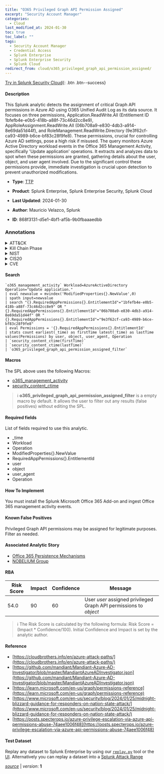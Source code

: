 ```yaml
---
title: "O365 Privileged Graph API Permission Assigned"
excerpt: "Security Account Manager"
categories:
  - Cloud
last_modified_at: 2024-01-30
toc: true
toc_label: ""
tags:
  - Security Account Manager
  - Credential Access
  - Splunk Enterprise
  - Splunk Enterprise Security
  - Splunk Cloud
redirect_from: cloud/o365_privileged_graph_api_permission_assigned/
---
```




[Try in Splunk Security Cloud](https://www.splunk.com/en_us/cyber-security.html){: .btn .btn--success}

#### Description

This Splunk analytic detects the assignment of critical Graph API permissions in Azure AD using O365 Unified Audit Log as its data source. It focuses on three permissions, Application.ReadWrite.All (Entitlement ID 1bfefb4e-e0b5-418b-a88f-73c46d2cc8e9), AppRoleAssignment.ReadWrite.All (06b708a9-e830-4db3-a914-8e69da51d44f), and RoleManagement.ReadWrite.Directory (9e3f62cf-ca93-4989-b6ce-bf83c28f9fe8). These permissions, crucial for controlling Azure AD settings, pose a high risk if misused. The query monitors Azure Active Directory workload events in the Office 365 Management Activity, specifically &#39;Update application&#39; operations. It extracts and analyzes data to spot when these permissions are granted, gathering details about the user, object, and user agent involved. Due to the significant control these permissions provide, immediate investigation is crucial upon detection to prevent unauthorized modifications.

- **Type**: [TTP](https://github.com/splunk/security_content/wiki/Detection-Analytic-Types)
- **Product**: Splunk Enterprise, Splunk Enterprise Security, Splunk Cloud

- **Last Updated**: 2024-01-30
- **Author**: Mauricio Velazco, Splunk
- **ID**: 868f3131-d5e1-4bf1-af5b-9b0fbaaaedbb

### Annotations
<details>
  <summary>ATT&CK</summary>

<div markdown="1">

#### [ATT&CK](https://attack.mitre.org/)

| ID          | Technique   | Tactic         |
| ----------- | ----------- |--------------- |
| [T1003.002](https://attack.mitre.org/techniques/T1003/002/) | Security Account Manager | Credential Access |

</div>
</details>


<details>
  <summary>Kill Chain Phase</summary>

<div markdown="1">

* Exploitation


</div>
</details>


<details>
  <summary>NIST</summary>

<div markdown="1">

* DE.CM



</div>
</details>

<details>
  <summary>CIS20</summary>

<div markdown="1">

* CIS 10



</div>
</details>

<details>
  <summary>CVE</summary>

<div markdown="1">


</div>
</details>


#### Search

```
`o365_management_activity` Workload=AzureActiveDirectory Operation="Update application." 
| eval newvalue = mvindex('ModifiedProperties{}.NewValue',0) 
| spath input=newvalue  
| search "{}.RequiredAppPermissions{}.EntitlementId"="1bfefb4e-e0b5-418b-a88f-73c46d2cc8e9" OR "{}.RequiredAppPermissions{}.EntitlementId"="06b708a9-e830-4db3-a914-8e69da51d44f" OR "{}.RequiredAppPermissions{}.EntitlementId"="9e3f62cf-ca93-4989-b6ce-bf83c28f9fe8"  
| eval Permissions = '{}.RequiredAppPermissions{}.EntitlementId' 
| stats count earliest(_time) as firstTime latest(_time) as lastTime values(Permissions) by user, object, user_agent, Operation 
| `security_content_ctime(firstTime)` 
| `security_content_ctime(lastTime)` 
| `o365_privileged_graph_api_permission_assigned_filter`
```

#### Macros
The SPL above uses the following Macros:
* [o365_management_activity](https://github.com/splunk/security_content/blob/develop/macros/o365_management_activity.yml)
* [security_content_ctime](https://github.com/splunk/security_content/blob/develop/macros/security_content_ctime.yml)

> :information_source:
> **o365_privileged_graph_api_permission_assigned_filter** is a empty macro by default. It allows the user to filter out any results (false positives) without editing the SPL.



#### Required fields
List of fields required to use this analytic.
* _time
* Workload
* Operation
* ModifiedProperties{}.NewValue
* RequiredAppPermissions{}.EntitlementId
* user
* object
* user_agent
* Operation



#### How To Implement
You must install the Splunk Microsoft Office 365 Add-on and ingest Office 365 management activity events.
#### Known False Positives
Privileged Graph API permissions may be assigned for legitimate purposes. Filter as needed.

#### Associated Analytic Story
* [Office 365 Persistence Mechanisms](/stories/office_365_persistence_mechanisms)
* [NOBELIUM Group](/stories/nobelium_group)




#### RBA

| Risk Score  | Impact      | Confidence   | Message      |
| ----------- | ----------- |--------------|--------------|
| 54.0 | 90 | 60 | User $user$ assigned privileged Graph API permissions to $object$ |


> :information_source:
> The Risk Score is calculated by the following formula: Risk Score = (Impact * Confidence/100). Initial Confidence and Impact is set by the analytic author.


#### Reference

* [https://cloudbrothers.info/en/azure-attack-paths/](https://cloudbrothers.info/en/azure-attack-paths/)
* [https://github.com/mandiant/Mandiant-Azure-AD-Investigator/blob/master/MandiantAzureADInvestigator.json](https://github.com/mandiant/Mandiant-Azure-AD-Investigator/blob/master/MandiantAzureADInvestigator.json)
* [https://learn.microsoft.com/en-us/graph/permissions-reference](https://learn.microsoft.com/en-us/graph/permissions-reference)
* [https://www.microsoft.com/en-us/security/blog/2024/01/25/midnight-blizzard-guidance-for-responders-on-nation-state-attack/](https://www.microsoft.com/en-us/security/blog/2024/01/25/midnight-blizzard-guidance-for-responders-on-nation-state-attack/)
* [https://posts.specterops.io/azure-privilege-escalation-via-azure-api-permissions-abuse-74aee1006f48](https://posts.specterops.io/azure-privilege-escalation-via-azure-api-permissions-abuse-74aee1006f48)



#### Test Dataset
Replay any dataset to Splunk Enterprise by using our [`replay.py`](https://github.com/splunk/attack_data#using-replaypy) tool or the [UI](https://github.com/splunk/attack_data#using-ui).
Alternatively you can replay a dataset into a [Splunk Attack Range](https://github.com/splunk/attack_range#replay-dumps-into-attack-range-splunk-server)




[*source*](https://github.com/splunk/security_content/tree/develop/detections/cloud/o365_privileged_graph_api_permission_assigned.yml) \| *version*: **1**